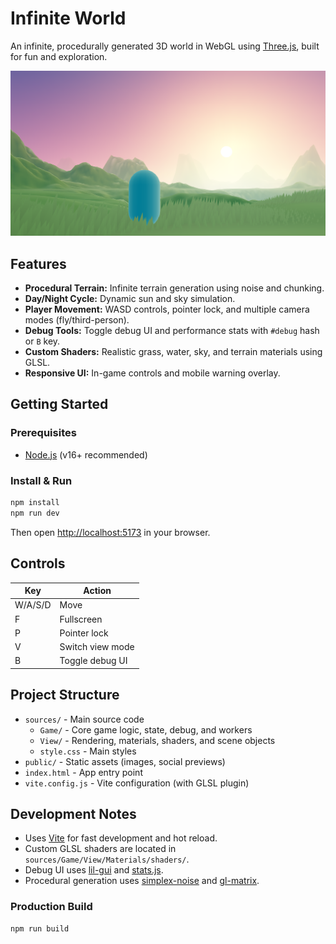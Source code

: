 # Infinite World

An infinite, procedurally generated 3D world in WebGL using [Three.js](https://threejs.org/), built for fun and exploration.

![Infinite World Screenshot](public/social/share-1200x630.png?raw=true "Infinite World Screenshot")

## Features

- **Procedural Terrain:** Infinite terrain generation using noise and chunking.
- **Day/Night Cycle:** Dynamic sun and sky simulation.
- **Player Movement:** WASD controls, pointer lock, and multiple camera modes (fly/third-person).
- **Debug Tools:** Toggle debug UI and performance stats with `#debug` hash or `B` key.
- **Custom Shaders:** Realistic grass, water, sky, and terrain materials using GLSL.
- **Responsive UI:** In-game controls and mobile warning overlay.

## Getting Started

### Prerequisites
- [Node.js](https://nodejs.org/) (v16+ recommended)

### Install & Run

```sh
npm install
npm run dev
```
Then open [http://localhost:5173](http://localhost:5173) in your browser.

## Controls

| Key         | Action                |
|-------------|-----------------------|
| W/A/S/D     | Move                  |
| F           | Fullscreen            |
| P           | Pointer lock          |
| V           | Switch view mode      |
| B           | Toggle debug UI       |

## Project Structure

- `sources/` - Main source code
	- `Game/` - Core game logic, state, debug, and workers
	- `View/` - Rendering, materials, shaders, and scene objects
	- `style.css` - Main styles
- `public/` - Static assets (images, social previews)
- `index.html` - App entry point
- `vite.config.js` - Vite configuration (with GLSL plugin)

## Development Notes

- Uses [Vite](https://vitejs.dev/) for fast development and hot reload.
- Custom GLSL shaders are located in `sources/Game/View/Materials/shaders/`.
- Debug UI uses [lil-gui](https://github.com/georgealways/lil-gui) and [stats.js](https://github.com/mrdoob/stats.js).
- Procedural generation uses [simplex-noise](https://github.com/jwagner/simplex-noise) and [gl-matrix](http://glmatrix.net/).

### Production Build

```sh
npm run build
```